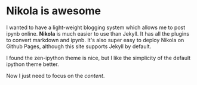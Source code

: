 <!-- 
.. title: First week with Nikola
.. slug: first-week-with-nikola
.. date: 2015-09-21 07:58:30 UTC-04:00
.. tags: 
.. category: 
.. link: 
.. description: 
.. type: text
-->

# Nikola is awesome

I wanted to have a light-weight blogging system which allows me to post ipynb online. **Nikola** is much easier to use than Jekyll. It has all the plugins to convert markdown and ipynb. It's also super easy to deploy Nikola on Github Pages, although this site supports Jekyll by default.

I found the zen-ipython theme is nice, but I like the simplicity of the default ipython theme better.

Now I just need to focus on the _content_.
